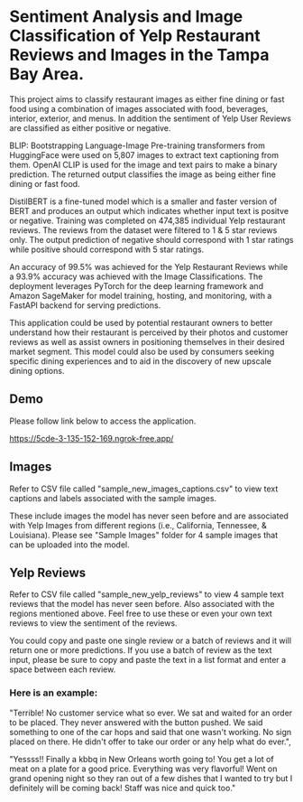 
# Sentiment Analysis and Image Classification of Yelp Restaurant Reviews and Images in the Tampa Bay Area. 

This project aims to classify restaurant images as either fine dining or fast food using a combination of images associated with food, beverages, interior, exterior, and menus. In addition the sentiment of Yelp User Reviews are classified as either positive or negative.

BLIP: Bootstrapping Language-Image Pre-training transformers from HuggingFace were used on 5,807 images to extract text captioning from them. OpenAI CLIP is used for the image and text pairs to make a binary prediction. The returned output classifies the image as being either fine dining or fast food. 

DistilBERT is a fine-tuned model which is a smaller and faster version of BERT and produces an output which indicates whether input text is positve or negative. Training was completed on 474,385 individual Yelp restaurant reviews. The reviews from the dataset were filtered to 1 & 5 star reviews only. The output prediction of negative should correspond with 1 star ratings while positive should correspond with 5 star ratings. 

An accuracy of 99.5% was achieved for the Yelp Restaurant Reviews while a 93.9% accuracy was achieved with the Image Classifications. The deployment leverages PyTorch for the deep learning framework and Amazon SageMaker for model training, hosting, and monitoring, with a FastAPI backend for serving predictions.

This application could be used by potential restaurant owners to better understand how their restaurant is perceived by their photos and customer reviews as well as assist owners in positioning themselves in their desired market segment. This model could also be used by consumers seeking specific dining experiences and to aid in the discovery of new upscale dining options.

## Demo

Please follow link below to access the application. 

https://5cde-3-135-152-169.ngrok-free.app/

## Images
Refer to CSV file called "sample_new_images_captions.csv" to view text captions and labels associated with the sample images. 

These include images the model has never seen before and are associated with Yelp Images from different regions (i.e., California, Tennessee, & Louisiana). Please see "Sample Images" folder for 4 sample images that can be uploaded into the model. 

## Yelp Reviews
Refer to CSV file called "sample_new_yelp_reviews" to view 4 sample text reviews that the model has never seen before. Also associated with the regions mentioned above. Feel free to use these or even your own text reviews to view the sentiment of the reviews.

You could copy and paste one single review or a batch of reviews and it will return one or more predictions. If you use a batch of review as the text input, please be sure to copy and paste the text in a list format and enter a space between each review. 

### Here is an example: 
"Terrible! No customer service what so ever. We sat and waited for an order to be placed. They never answered with the button pushed. We said something to one of the car hops and said that one wasn't working.  No sign placed on there. He didn't offer to take our order or any help what do ever.",

"Yessss!! Finally a kbbq in New Orleans worth going to! You get a lot of meat on a plate for a good price. Everything was very flavorful! Went on grand opening night so they ran out of a few dishes that I wanted to try but I definitely will be coming back! Staff was nice and quick too."